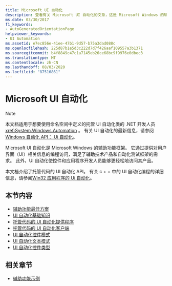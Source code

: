 ```yaml
---
title: Microsoft UI 自动化
description: 查看有关 Microsoft UI 自动化的文章，这是 Microsoft Windows 的辅助功能框架。 本文档介绍了托管代码的 UI 自动化 API。
ms.date: 03/30/2017
f1_keywords:
- AutoGeneratedOrientationPage
helpviewer_keywords:
- UI Automation
ms.assetid: e7ec856e-41ee-47b1-9d57-b75a3dad088c
ms.openlocfilehash: 225d87b1e5d3c222d7d7f426aaf109557a3b1371
ms.sourcegitcommit: b4f8849c47c1a7145eb26ce68bc9f9976e0dbec3
ms.translationtype: MT
ms.contentlocale: zh-CN
ms.lasthandoff: 08/03/2020
ms.locfileid: "87516861"
---
```

# <a name="microsoft-ui-automation"></a>Microsoft UI 自动化

> [!NOTE]
> 本文档适用于想要使用命名空间中定义的托管 UI 自动化类的 .NET 开发人员 <xref:System.Windows.Automation> 。 有关 UI 自动化的最新信息，请参阅[Windows 自动化 API： Ui 自动化](/windows/win32/winauto/entry-uiauto-win32)。

 Microsoft UI 自动化是 Microsoft Windows 的辅助功能框架。 它通过提供对用户界面（UI）相关信息的编程访问，满足了辅助技术产品和自动化测试框架的需求。 此外，UI 自动化使控件和应用程序开发人员能够更轻松地访问其产品。

 本文档介绍了托管代码的 UI 自动化 API。 有关 c + + 中的 UI 自动化编程的详细信息，请参阅[Win32 应用程序的 Ui 自动化](/windows/desktop/winauto/windows-automation-api-portal)。

## <a name="in-this-section"></a>本节内容

- [辅助功能最佳方案](accessibility-best-practices.md)
- [UI 自动化基础知识](ui-automation-fundamentals.md)
- [托管代码的 UI 自动化提供程序](ui-automation-providers-for-managed-code.md)
- [托管代码的 UI 自动化客户端](ui-automation-clients-for-managed-code.md)
- [UI 自动化控件模式](ui-automation-control-patterns.md)
- [UI 自动化文本模式](ui-automation-text-pattern.md)
- [UI 自动化控件类型](ui-automation-control-types.md)

## <a name="related-sections"></a>相关章节

- [辅助功能示例](https://github.com/Microsoft/WPF-Samples/tree/master/Accessibility)

